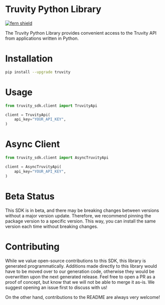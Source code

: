 <!-- Begin Title, generated by Fern  -->
# Truvity Python Library

[![fern shield](https://img.shields.io/badge/%F0%9F%8C%BF-SDK%20generated%20by%20Fern-brightgreen)](https://github.com/fern-api/fern)

The Truvity Python Library provides convenient access to the Truvity API from applications written in Python.
<!-- End Title  -->

<!-- Begin Installation, generated by Fern  -->
# Installation

```sh
pip install --upgrade truvity
```
<!-- End Installation  -->

<!-- Begin Usage, generated by Fern  -->
# Usage

```python
from truvity_sdk.client import TruvityApi

client = TruvityApi(
    api_key="YOUR_API_KEY",
)
```
<!-- End Usage  -->

<!-- Begin Async Usage, generated by Fern  -->
# Async Client

```python
from truvity_sdk.client import AsyncTruvityApi

client = AsyncTruvityApi(
    api_key="YOUR_API_KEY",
)
```
<!-- End Async Usage  -->

<!-- Begin Status, generated by Fern  -->
# Beta Status

This SDK is in beta, and there may be breaking changes between versions without a major 
version update. Therefore, we recommend pinning the package version to a specific version. 
This way, you can install the same version each time without breaking changes.
<!-- End Status  -->

<!-- Begin Contributing, generated by Fern  -->
# Contributing

While we value open-source contributions to this SDK, this library is generated programmatically. 
Additions made directly to this library would have to be moved over to our generation code, 
otherwise they would be overwritten upon the next generated release. Feel free to open a PR as
 a proof of concept, but know that we will not be able to merge it as-is. We suggest opening 
an issue first to discuss with us!

On the other hand, contributions to the README are always very welcome!
<!-- End Contributing  -->

